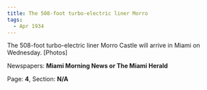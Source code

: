 ```yaml
---  
title: The 508-foot turbo-electric liner Morro  
tags:  
  - Apr 1934  
---  
```

  
The 508-foot turbo-electric liner Morro Castle will arrive in Miami on Wednesday. [Photos]  
  
Newspapers: **Miami Morning News or The Miami Herald**  
  
Page: **4**, Section: **N/A** 
